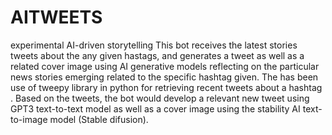 # AITWEETS
experimental AI-driven storytelling
This bot receives the latest stories tweets about the any given hastags, and generates a tweet as well as a related cover image using AI generative models reflecting on the particular news stories emerging related to the specific hashtag given. 
The has been use of tweepy library in python for retrieving recent tweets about a hashtag . Based on the tweets, the bot would develop a relevant new tweet using GPT3 text-to-text model as well as a cover image using the stability AI text-to-image model (Stable difusion).

